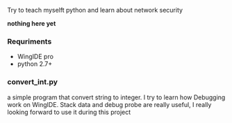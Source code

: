 Try to teach myselft python and learn about network security

**nothing here yet**
### Requriments
* WingIDE pro
* python 2.7+

### convert_int.py
a simple program that convert string to integer. I try to learn how Debugging work on WingIDE. Stack data and debug probe are really useful, I really looking forward to use it during this project

